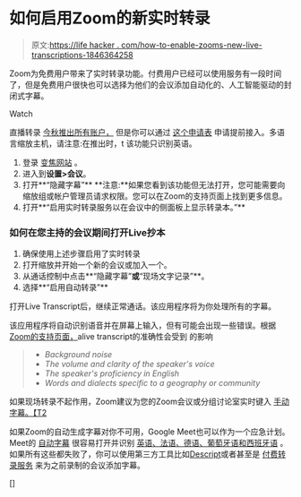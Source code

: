 # 如何启用Zoom的新实时转录

> 原文:[https://life hacker . com/how-to-enable-zooms-new-live-transcriptions-1846364258](https://lifehacker.com/how-to-enable-zooms-new-live-transcriptions-1846364258)

Zoom为免费用户带来了实时转录功能。付费用户已经可以使用服务有一段时间了，但是免费用户很快也可以选择为他们的会议添加自动化的、人工智能驱动的封闭式字幕。

Watch

直播转录 [今秋推出所有账户，](https://blog.zoom.us/update-on-live-transcription-for-free-accounts/) 但是你可以通过 [这个申请表](https://docs.google.com/forms/d/e/1FAIpQLSccQQ2W-K8naaltkBIbuv6BfJvisy0NZS2qWIKd0gSMUWGGpQ/viewform) 申请提前接入。多语言缩放主机，请注意:在推出时，t 该功能只识别英语。

1.  登录 [变焦网站](https://zoom.us/) 。
2.  进入到**设置>会议**。
3.  打开**“隐藏字幕”** **注意:**如果您看到该功能但无法打开，您可能需要向缩放组或帐户管理员请求权限。您可以在Zoom的支持页面上找到更多信息。
4.  打开**“启用实时转录服务以在会议中的侧面板上显示转录本。”**

### 如何在您主持的会议期间打开Live抄本

1.  确保使用上述步骤启用了实时转录
2.  打开缩放并开始一个新的会议或加入一个。
3.  从通话控制中点击**“隐藏字幕”**或**“现场文字记录”**。
4.  选择**“启用自动转录”**

打开Live Transcript后，继续正常通话。该应用程序将为你处理所有的字幕。

该应用程序将自动识别语音并在屏幕上输入，但有可能会出现一些错误。根据 [Zoom的支持页面，](https://support.zoom.us/hc/en-us/articles/207279736-Closed-captioning-and-live-transcription)alive transcript的准确性会受到
的影响

> *   *Background noise*
> *   *The volume and clarity of the speaker's voice*
> *   *The speaker's proficiency in English*
> *   *Words and dialects specific to a geography or community*

如果现场转录不起作用，Zoom建议为您的Zoom会议或分组讨论室实时键入 [手动字幕。【T2](https://support.zoom.us/hc/en-us/articles/207279736-Closed-captioning-and-live-transcription#h_d6539cb1-0205-43ec-8cca-4ea1b3a4799f)

如果Zoom的自动生成字幕对你不可用，Google Meet也可以作为一个应急计划。 Meet的 [自动字幕](https://lifehacker.com/how-to-find-google-meet-s-best-features-on-android-and-1845217192) 很容易打开并识别 [英语、法语、德语、葡萄牙语和西班牙语](https://cloud.google.com/blog/products/google-meet/live-captioning-in-google-meet-expanding-to-4-new-languages) 。如果所有这些都失败了，你可以使用第三方工具比如[Descript](https://lifehacker.com/try-this-program-to-edit-audio-and-video-like-a-text-do-1845466379)或者甚至是 [付费转录服务](https://lifehacker.com/which-transcription-service-to-use-for-every-job-1833465550) 来为之前录制的会议添加字幕。

[]